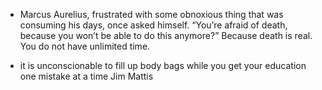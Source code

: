 -  Marcus Aurelius, frustrated with some obnoxious thing that was consuming his days, once asked himself.
    “You’re afraid of death, because you won’t be able to do this anymore?”
    Because death is real. You do not have unlimited time.

- it is unconscionable to fill up body bags while you get your education one mistake at a time
  Jim Mattis